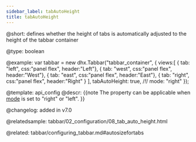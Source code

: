 ```yaml
---
sidebar_label: tabAutoHeight
title: tabAutoHeight
---          
```


@short: defines whether the height of tabs is automatically adjusted to the height of the tabbar container





@type: boolean

@example: 
var tabbar = new dhx.Tabbar("tabbar_container", {
    views:[
        { tab: "left", css:"panel flex", header:"Left"},
        { tab: "west", css:"panel flex", header:"West"},
        { tab: "east", css:"panel flex", header:"East"},
        { tab: "right", css:"panel flex", header:"Right" }
    ],
    tabAutoHeight: true, /*!*/
    mode: "right"
});


@template:	api_config
@descr:
{{note The property can be applicable when [mode](tabbar/api/tabbar_mode_config.md) is set to "right" or "left". }}

@changelog: added in v7.0

@relatedsample: tabbar/02_configuration/08_tab_auto_height.html

@related: tabbar/configuring_tabbar.md#autosizefortabs